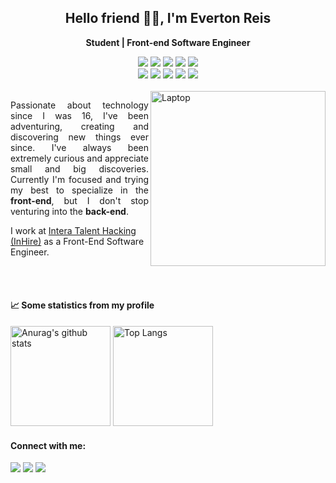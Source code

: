 <!-- Presentation -->
<h2 align="center">Hello friend 👋🏾, I'm Everton Reis</h2>
 
<!--  Title   -->
<div align="center">
 <p><strong>Student | Front-end Software Engineer</strong></p>
</div>

<!-- Tags: Languages and Tools  -->
<div align="center">
 <img src="https://img.shields.io/badge/JAVASCRIPT-121212?style=for-the-badge&logo=javascript&logoColor=F7DF1E" />
 <img src="https://img.shields.io/badge/TYPESCRIPT-121212?style=for-the-badge&logo=typescript&logoColor=3178c6" />
 <img src="https://img.shields.io/badge/REACTJS-121212?style=for-the-badge&logo=react&logoColor=61dbfb" />
 <img src="https://img.shields.io/badge/REACT%20NATIVE-121212?style=for-the-badge&logo=react&logoColor=61dbfb" />
 <img src="https://img.shields.io/badge/Next%20JS-121212?style=for-the-badge&logo=vercel&logoColor=white" />
 <br/>
 <img src="https://img.shields.io/badge/Redux-121212?style=for-the-badge&logo=redux&logoColor=764abc" />
 <img src="https://img.shields.io/badge/SCSS-121212?style=for-the-badge&logo=sass&logoColor=cc6699" />
 <img src="https://img.shields.io/badge/python-121212?style=for-the-badge&logo=python&logoColor=4b8bbe" />
 <img src="https://img.shields.io/badge/docker-121212?style=for-the-badge&logo=docker&logoColor=0db7ed" />
 <img src="https://img.shields.io/badge/git-121212?style=for-the-badge&logo=git&logoColor=F1502f" />
</div>

<br/>

<!-- Image: undraw.co -->
<img src="https://user-images.githubusercontent.com/55769021/209740040-523d7452-f0a7-4c4a-aeac-57984233993c.svg" min-width="380px" width="280px" align="right" alt="Laptop">

<!-- Main Content -->
<p align="justify">
 Passionate about technology since I was 16, I've been adventuring, creating and discovering new things ever since. 
 I've always been extremely curious and appreciate small and big discoveries. 
 Currently I'm focused and trying my best to specialize in the <strong>front-end</strong>, but I don't stop venturing into the <strong>back-end</strong>.

 I work at <a href="https://byintera.com/" target="_blank">Intera Talent Hacking (InHire)</a> as a Front-End Software Engineer.
</p>

<br/><br/>

<!-- Statistics github -->
<h4>📈 Some statistics from my profile</h4>

<div>
  <img height="160em" alt="Anurag's github stats" src="https://github-readme-stats.vercel.app/api?username=evertoont&count_private=true&theme=tokyonight"/> 
   <img height="160em" alt="Top Langs" src="https://github-readme-stats.vercel.app/api/top-langs/?username=evertoont&layout=compact&theme=tokyonight"/> 
</div>

<!-- Contact -->
<h4 align="left">Connect with me:</h4>

<a href="https://www.linkedin.com/in/evertoont/" target="_blank"><img src="https://img.shields.io/badge/-LinkedIn-%230077B5?style=for-the-badge&logo=linkedin&logoColor=white" /></a> <a href="mailto:evertoontcarmo@gmail.com"><img src="https://img.shields.io/badge/Gmail-D14836?style=for-the-badge&logo=gmail&logoColor=white" /></a> <a href="https://dev.to/evertooont"><img src="https://img.shields.io/badge/dev.to-0A0A0A?style=for-the-badge&logo=devdotto&logoColor=white" /></a>
